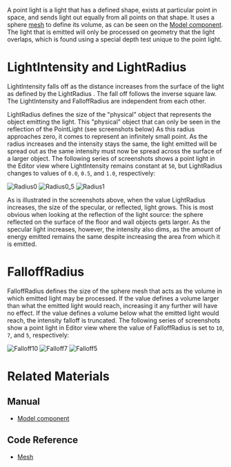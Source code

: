 A point light is a light that has a defined shape, exists at particular point in space, and sends light out equally from all points on that shape. It uses a sphere [mesh](https://github.com/ZilchEngine/ZilchDocs/blob/master/code_reference/class_reference/mesh.md) to define its volume, as can be seen on the [Model component](https://github.com/ZilchEngine/ZilchDocs/blob/master/zilch_editor_documentation/zilchmanual/graphics/models/model_component.md). The light that is emitted will only be processed on geometry that the light overlaps, which is found using a special depth test unique to the point light.

 # LightIntensity and LightRadius

LightIntensity  falls off as the distance increases from the surface of the light as defined by the LightRadius . The fall off follows the inverse square law. The LightIntensity  and FalloffRadius  are independent from each other. 

LightRadius  defines the size of the "physical" object that represents the object emitting the light. This "physical" object that can only be seen in the reflection of the PointLight (see screenshots below) As this radius approaches zero, it comes to represent an infinitely small point. As the radius increases and the intensity stays the same, the light emitted will be spread out as the same intensity must now be spread across the surface of a larger object. The following series of screenshots shows a point light in the Editor view where LightIntensity  remains constant at `50`, but LightRadius  changes to values of  `0.0`, `0.5`, and `1.0`, respectively:



![Radius0](https://raw.githubusercontent.com/ZilchEngine/ZilchFiles/master/doc_files/46605.png) ![Radius0_5](https://raw.githubusercontent.com/ZilchEngine/ZilchFiles/master/doc_files/46613.png) ![Radius1](https://raw.githubusercontent.com/ZilchEngine/ZilchFiles/master/doc_files/46609.png)


As is illustrated in the screenshots above, when the value LightRadius  increases, the size of the specular, or reflected, light grows. This is most obvious when looking at the reflection of the light source: the sphere reflected on the surface of the floor and wall objects gets larger. As the specular light increases, however, the intensity also dims, as the amount of energy emitted remains the same despite increasing the area from which it is emitted.

 # FalloffRadius

FalloffRadius  defines the size of the sphere mesh that acts as the volume in which emitted light may be processed. If the value defines a volume larger than what the emitted light would reach, increasing it any further will have no effect. If the value defines a volume below what the emitted light would reach, the intensity falloff is truncated. The following series of screenshots show a point light in Editor view where the value of FalloffRadius  is set to `10`, `7`, and `5`, respectively:



![Falloff10](https://raw.githubusercontent.com/ZilchEngine/ZilchFiles/master/doc_files/46617.png) ![Falloff7](https://raw.githubusercontent.com/ZilchEngine/ZilchFiles/master/doc_files/46619.png) ![Falloff5](https://raw.githubusercontent.com/ZilchEngine/ZilchFiles/master/doc_files/46623.png)


 # Related Materials
 ## Manual
- [Model component](https://github.com/ZilchEngine/ZilchDocs/blob/master/zilch_editor_documentation/zilchmanual/graphics/models/model_component.md)

 ## Code Reference
- [Mesh](https://github.com/ZilchEngine/ZilchDocs/blob/master/code_reference/class_reference/mesh.md) 

 
